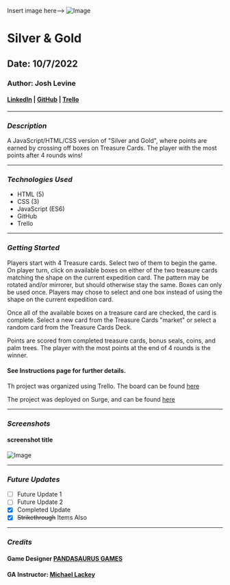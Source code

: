 Insert image here--> ![Image]()

<!-- ![Image](https://cdn.shopify.com/s/files/1/0064/9972/9490/products/Silver-Gold-Primary_600x.jpg?v=1638307291) -->

# Silver & Gold

## Date: 10/7/2022

### Author: Josh Levine

#### [LinkedIn](www.linkedin.com/in/joshua-levine-43b076233) | [GitHub](https://github.com/jadlevine) | [Trello](https://trello.com/u/joshualevine17/boards)

---

### **_Description_**

A JavaScript/HTML/CSS version of "Silver and Gold", where points are earned by crossing off boxes on Treasure Cards. The player with the most points after 4 rounds wins!

---

### **_Technologies Used_**

- HTML (5)
- CSS (3)
- JavaScript (ES6)
- GitHub
- Trello

---

### **_Getting Started_**

Players start with 4 Treasure cards. Select two of them to begin the game. On player turn, click on available boxes on either of the two treasure cards matching the shape on the current expedition card. The pattern may be rotated and/or mirrorer, but should otherwise stay the same. Boxes can only be used once. Players may chose to select and one box instead of using the shape on the current expedition card.

Once all of the available boxes on a treasure card are checked, the card is complete. Select a new card from the Treasure Cards "market" or select a random card from the Treasure Cards Deck.

Points are scored from completed treasure cards, bonus seals, coins, and palm trees. The player with the most points at the end of 4 rounds is the winner.

#### **See Instructions page for further details.**

Th project was organized using Trello. The board can be found [here](https://trello.com/b/msb0rZe6)

The project was deployed on Surge, and can be found [here](https://surge.sh/)

---

### **_Screenshots_**

#### screenshot title

![Image](urlGoesHere)

---

### **_Future Updates_**

- [ ] Future Update 1
- [ ] Future Update 2
- [x] Completed Update
- [x] ~~Strikethrough~~ Items Also

---

### **_Credits_**

#### Game Designer [PANDASAURUS GAMES](https://pandasaurusgames.com/)

#### GA Instructor: [Michael Lackey](https://michaellackey.com/)
